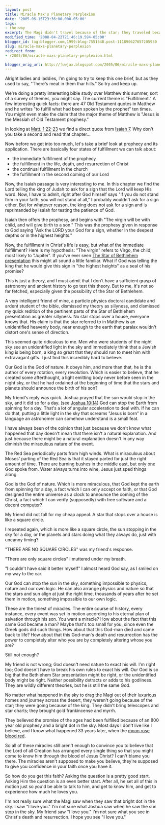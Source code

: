 ```yaml
---
layout: post
title: Miracle Max's Planetary Perplexion
date: '2005-06-15T23:36:00.000-05:00'
tags:
- the-way
excerpt: The Magi didn't travel because of the star; they traveled because of the king.
modified_time: '2008-04-22T21:46:19.594-05:00'
blogger_id: tag:blogger.com,1999:blog-7551548.post-111890627657205950
slug: miracle-maxs-planetary-perplexion
redirect_from: 
- /2005/06/miracle-maxs-planetary-perplexion.html

blogger_orig_url: http://fuwjax.blogspot.com/2005/06/miracle-maxs-planetary-perplexion.html
---
```


Alright ladies and laddies, I'm going to try to keep this one brief, but as they used to say, "There's meat in them thar hills."  So try and keep up.

We're doing a pretty interesting bible study over Matthew this summer, sort of a survey of themes, you might say.  The current theme is "Fulfillment."  A few interesting quick facts: there are 47 Old Testament quotes in Matthew and he writes "to fulfill what had been spoken by the prophet" ten times.  You might even make the claim that the major theme of Matthew is "Jesus is the Messiah of Old Testament prophesy."

In looking at [Matt. 1:22-23](http://biblegateway.com/passage/?search=matt%201:22-23&version=31) we find a direct quote from [Isaiah 7](http://biblegateway.com/passage/?book_id=29&chapter=7&version=31).  Why don't you take a second and read that chapter...

Now before we get into too much, let's take a brief look at prophecy and its application.  There are basically four states of fulfillment we can talk about:  

* the immediate fulfillment of the prophecy
* the fulfillment in the life, death, and resurrection of Christ
* the continual fulfillment in the church
* the fulfillment in the second coming of our Lord

Now, the Isaiah passage is very interesting to me.  In this chapter we find the Lord telling the king of Judah to ask for a sign that the Lord will keep His word.  Now, I have to admit, right after God himself says "If you do not stand firm in your faith, you will not stand at all," I probably wouldn't ask for a sign either.  But for whatever reason, the king does not ask for a sign and is reprimanded by Isaiah for testing the patience of God.

Isaiah then offers the prophesy, and begins with "The virgin will be with child, and will give birth to a son."  This was the prophesy given in response to God saying "Ask the LORD your God for a sign, whether in the deepest depths or in the highest heights."

Now, the fulfillment in Christ's life is easy, but what of the immediate fulfillment?  Here is my hypothesis: "The virgin" refers to Virgo, the child, most likely to "Jupiter".  If you've ever seen [The Star of Bethlehem presentation](http://www.bethlehemstar.net/) this might all sound a little familiar.  What if God was telling the king that he would give this sign in "the highest heights" as a seal of his promise?

This is just a theory, and I must admit that I don't have a sufficient grasp of astronomy and ancient history to go test this theory.  But to me, it's not so far fetched, especially given the possibility of the Star of Bethlehem.

A very intelligent friend of mine, a particle physics doctoral candidate and ardent student of the bible, dismissed my theory as sillyness, and dismissed my quick redition of the pertinent parts of the Star of Bethlehem presentation as greater sillyness.  No star stops over a house, everyone knows that.  His claim is that the star referred to in Matthew is an unidentified heavenly body, near enough to the earth that paralax wouldn't distort one's sense of direction.

This seemed quite ridiculous to me.  Men who were students of the night sky see an unidentified light in the sky and immediately think that a Jewish king is being born, a king so great that they should run to meet him with extravagant gifts.  I just find this incredibly hard to believe.

Our God is the God of nature.  It obeys him, and more than that, he is the author of every rotation, every revolution.  Which is easier to believe, that he created some afterthought, a light emitting body never before seen in the night sky, or that he had ordained at the beginning of time that the stars and planets should announce the birth of his son?

My friend's reply was quick.  Joshua prayed that the sun would stop in the sky, and it did so for a day. (see [Joshua 10:14](http://biblegateway.com/passage/?book_id=6&chapter=10&version=31))  God can stop the Earth from spinning for a day.  That's a lot of angular acceleration to deal with.  If he can do that, putting a little light in the sky that screams "Jesus is born" in a language an astronomer can somehow understand is a small feat.

I have always been of the opinion that just because we don't know what happened that day doesn't mean that there isn't a natural explanation.  And just because there might be a natural explanation doesn't in any way diminish the miraculous nature of the event.

The Red Sea periodically parts from high winds.  What is miraculous about Moses' parting of the Red Sea is that it stayed parted for just the right amount of time.  There are burning bushes in the middle east, but only one God spoke from.  Water always turns into wine, Jesus just sped things along.

God is the God of nature.  Which is more miraculous, that God kept the earth from spinning for a day, a fact which I can only accept on faith, or that God designed the entire universe as a clock to announce the coming of the Christ, a fact which I can verify (supposedly) with free software and a decent computer?

My friend did not fall for my cheap appeal.  A star that stops over a house is like a square circle.

I repeated again, which is more like a square circle, the sun stopping in the sky for a day, or the planets and stars doing what they always do, just with uncanny timing?

"THERE ARE NO SQUARE CIRCLES" was my friend's response.

"There are only square circles" I muttered under my breath.

"I couldn't have said it better myself" I almost heard God say, as I smiled on my way to the car.

Our God can stop the sun in the sky, something impossible to physics, nature and our own logic.  He can also arrange physics and nature so that the stars and sun align at just the right time, thousands of years after he set them in motion, something impossible to our own logic.

These are the tiniest of miracles.  The entire course of history, every instance, every event was set in motion according to his eternal plan of salvation through his son.  You want a miracle?  How about the fact that this same God became a man?  Maybe that's too small for you, since even the Greek gods did such things.  How about that this God-man died and came back to life?  How about that this God-man's death and resurrection has the power to completely alter who you are by completely altering whose you are?

Still not enough?

My friend is not wrong; God doesn't need nature to exact his will.  I'm right too; God doesn't have to break his own rules to exact his will.  Our God is so big that the Bethlehem Star presentation might be right, or the unidentified body might be right.  Neither possibility detracts or adds to his godliness.  They are wildly different theories, but he is still the same God.

No matter what happened in the sky to drag the Magi out of their luxurious homes and journey across the desert, they weren't going because of the star; they were going because of the king.  They didn't bring telescopes and star charts; they brought gold frankincense and myrrh.

They believed the promise of the ages had been fulfilled because of an 800 year old prophesy and a bright dot in the sky.  Most days I don't live like I believe, and I know what happened 33 years later, when the [moon rose blood red](http://www.bethlehemstar.net/day/day.htm).

So all of these miracles still aren't enough to convince you to believe that the Lord of all Creation has arranged every single thing so that you might come to know him through the blood of Jesus Christ?  I can't blame you there.  The miracles aren't supposed to make you believe, they're supposed to give you confidence in your faith once you have it.

So how do you get this faith?  Asking the question is a pretty good start.  Asking Him the question is an even better start.  After all, he set all of this in motion just so you'd be able to talk to him, and get to know him, and get to experience how much he loves you.

I'm not really sure what the Magi saw when they saw that bright dot in the sky.  I saw "I love you."  I'm not sure what Joshua saw when he saw the sun stop in the sky.  My friend saw "I love you."  I'm not sure what you see in Christ's death and resurrection.  I hope you see "I love you."